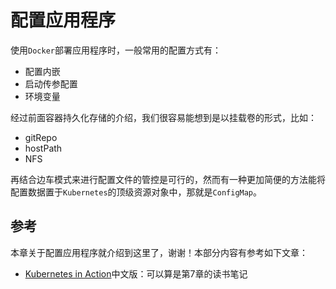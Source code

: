 # 配置应用程序

使用`Docker`部署应用程序时，一般常用的配置方式有：

- 配置内嵌
- 启动传参配置
- 环境变量

经过前面容器持久化存储的介绍，我们很容易能想到是以挂载卷的形式，比如：

- gitRepo
- hostPath
- NFS

再结合边车模式来进行配置文件的管控是可行的，然而有一种更加简便的方法能将配置数据置于`Kubernetes`的顶级资源对象中，那就是`ConfigMap`。





## 参考

本章关于配置应用程序就介绍到这里了，谢谢！本部分内容有参考如下文章：

- [Kubernetes in Action](https://github.com/luksa/kubernetes-in-action)中文版：可以算是第7章的读书笔记